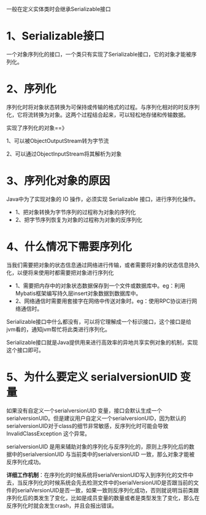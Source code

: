 一般在定义实体类时会继承Serializable接口

# 1、Serializable接口

一个对象序列化的接口，一个类只有实现了Serializable接口，它的对象才能被序列化。

# 2、序列化

序列化时将对象状态转换为可保持或传输的格式的过程。与序列化相对的时反序列化，它将流转换为对象。这两个过程结合起来，可以轻松地存储和传输数据。

实现了序列化的对象==》

1、可以被ObjectOutputStream转为字节流

2、可以通过ObjectInputStream将其解析为对象

# 3、序列化对象的原因

Java中为了实现对象的 IO 操作，必须实现 Serializable 接口，进行序列化操作。

- 1、把对象转换为字节序列的过程称为对象的序列化
- 2、把字节序列恢复为对象的过程称为对象的反序列化

# 4、什么情况下需要序列化

当我们需要把对象的状态信息通过网络进行传输，或者需要将对象的状态信息持久化，以便将来使用时都需要把对象进行序列化

- 1、需要把内存中的对象状态数据保存到一个文件或数据库中。eg：利用Mybatis框架编写持久层insert对象数据到数据库中。
- 2、网络通信时需要用套接字在网络中传送对象时。eg：使用RPC协议进行网络通信时。

Serializable接口中什么都没有，可以将它理解成一个标识接口，这个接口是给jvm看的，通知jvm帮忙将此类进行序列化。

Serializable接口就是Java提供用来进行高效率的异地共享实例对象的机制，实现这个接口即可。

# 5、为什么要定义 serialversionUID 变量

如果没有自定义一个serialversionUID 变量，接口会默认生成一个serialversionUID。但是建议用户自定义一个serialversionUID，因为默认的serialversionUID对于class的细节非常敏感，反序列化时可能会导致 InvalidClassException 这个异常。

serialversionUID 是用来辅助对象的序列化与反序列化的，原则上序列化后的数据中的serialversionUID 与当前类中的serialversionUID 一致，那么对象才能被反序列化成功。

**详细工作机制**：在序列化的时候系统将serialVersionUID写入到序列化的文件中去，当反序列化的时候系统会先去检测文件中的serialVersionUID是否跟当前的文件的serialVersionUID是否一致，如果一致则反序列化成功，否则就说明当前类跟序列化后的类发生了变化，比如是成员变量的数量或者是类型发生了变化，那么在反序列化时就会发生crash，并且会报出错误。